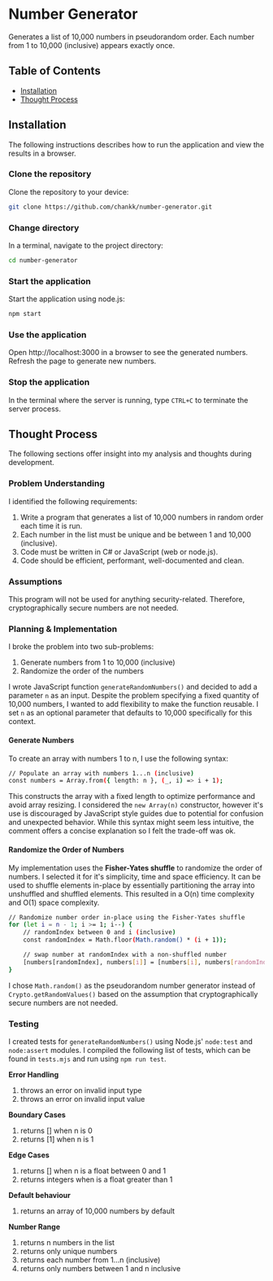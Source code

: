 # Number Generator

Generates a list of 10,000 numbers in pseudorandom order. Each number from 1 to 10,000 (inclusive) appears exactly once.

## Table of Contents

-   [Installation](#installation)
-   [Thought Process](#thought-process)

## Installation

The following instructions describes how to run the application and view the results in a browser.

### Clone the repository

Clone the repository to your device:

```sh
git clone https://github.com/chankk/number-generator.git
```

### Change directory

In a terminal, navigate to the project directory:

```sh
cd number-generator
```

### Start the application

Start the application using node.js:

```sh
npm start
```

### Use the application

Open http://localhost:3000 in a browser to see the generated numbers. Refresh the page to generate new numbers.

### Stop the application

In the terminal where the server is running, type `CTRL+C` to terminate the server process.

## Thought Process

The following sections offer insight into my analysis and thoughts during development.

### Problem Understanding

I identified the following requirements:

1. Write a program that generates a list of 10,000 numbers in random order each time it is run.
1. Each number in the list must be unique and be between 1 and 10,000 (inclusive).
1. Code must be written in C# or JavaScript (web or node.js).
1. Code should be efficient, performant, well-documented and clean.

### Assumptions

This program will not be used for anything security-related. Therefore, cryptographically secure numbers are not needed.

### Planning & Implementation

I broke the problem into two sub-problems:

1. Generate numbers from 1 to 10,000 (inclusive)
1. Randomize the order of the numbers

I wrote JavaScript function `generateRandomNumbers()` and decided to add a parameter `n` as an input. Despite the problem specifying a fixed quantity of 10,000 numbers, I wanted to add flexibility to make the function reusable. I set `n` as an optional parameter that defaults to 10,000 specifically for this context.

#### Generate Numbers

To create an array with numbers 1 to n, I use the following syntax:

```sh
// Populate an array with numbers 1...n (inclusive)
const numbers = Array.from({ length: n }, (_, i) => i + 1);
```

This constructs the array with a fixed length to optimize performance and avoid array resizing. I considered the `new Array(n)` constructor, however it's use is discouraged by JavaScript style guides due to potential for confusion and unexpected behavior. While this syntax might seem less intuitive, the comment offers a concise explanation so I felt the trade-off was ok.

#### Randomize the Order of Numbers

My implementation uses the **Fisher-Yates shuffle** to randomize the order of numbers. I selected it for it's simplicity, time and space efficiency. It can be used to shuffle elements in-place by essentially partitioning the array into unshuffled and shuffled elements. This resulted in a O(n) time complexity and O(1) space complexity.

```sh
// Randomize number order in-place using the Fisher-Yates shuffle
for (let i = n - 1; i >= 1; i--) {
    // randomIndex between 0 and i (inclusive)
    const randomIndex = Math.floor(Math.random() * (i + 1));

    // swap number at randomIndex with a non-shuffled number
    [numbers[randomIndex], numbers[i]] = [numbers[i], numbers[randomIndex]];
}
```

I chose `Math.random()` as the pseudorandom number generator instead of `Crypto.getRandomValues()` based on the assumption that cryptographically secure numbers are not needed.

### Testing

I created tests for `generateRandomNumbers()` using Node.js' `node:test` and `node:assert` modules. I compiled the following list of tests, which can be found in `tests.mjs` and run using `npm run test`.

**Error Handling**

1. throws an error on invalid input type
1. throws an error on invalid input value

**Boundary Cases**

1. returns [] when n is 0
1. returns [1] when n is 1

**Edge Cases**

1. returns [] when n is a float between 0 and 1
1. returns integers when is a float greater than 1

**Default behaviour**

1. returns an array of 10,000 numbers by default

**Number Range**

1. returns n numbers in the list
1. returns only unique numbers
1. returns each number from 1...n (inclusive)
1. returns only numbers between 1 and n inclusive
